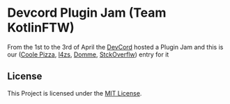 # Devcord Plugin Jam (Team KotlinFTW)
From the 1st to the 3rd of April the [DevCord](https://github.com/devcordde) hosted a Plugin Jam and this is our ([Coole Pizza](https://twitter.com/coole_pizza), [l4zs](https://twitter.com/l4zs1), [Domme](https://twitter.com/DQMME), [StckOverflw](https://twitter.com/StckOverflw)) entry for it

## License
This Project is licensed under the [MIT License](https://choosealicense.com/licenses/mit/).
